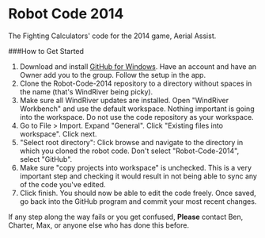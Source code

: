 Robot Code 2014
===============

The Fighting Calculators' code for the 2014 game, Aerial Assist.

###How to Get Started
1. Download and install [GitHub for Windows](http://windows.github.com/). Have an account and have an Owner add you to the group. Follow the setup in the app.
2. Clone the Robot-Code-2014 repository to a directory without spaces in the name (that's WindRiver being picky).
3. Make sure all WindRiver updates are installed. Open "WindRiver Workbench" and use the default workspace. Nothing important is going into the workspace. Do not use the code repository as your workspace.
4. Go to File > Import. Expand "General". Click "Existing files into workspace". Click next.
5. "Select root directory": Click browse and navigate to the directory in which you cloned the robot code. Don't select "Robot-Code-2014", select "GitHub".
6. Make sure "copy projects into workspace" is unchecked. This is a very important step and checking it would result in not being able to sync any of the code you've edited.
7. Click finish. You should now be able to edit the code freely. Once saved, go back into the GitHub program and commit your most recent changes.

If any step along the way fails or you get confused, **Please** contact Ben, Charter, Max, or anyone else who has done this before.
